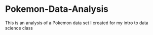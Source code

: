 # Pokemon-Data-Analysis
 This is an analysis of a Pokemon data set I created for my intro to data science class
